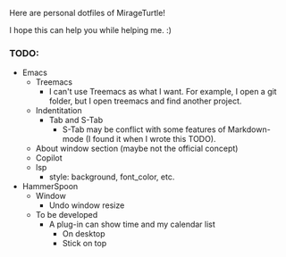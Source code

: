 Here are personal dotfiles of MirageTurtle!

I hope this can help you while helping me. :)

### TODO:

+ Emacs
  + Treemacs
	+ I can't use Treemacs as what I want. For example, I open a git folder, but I open treemacs and find another project.
  + Indentitation
    + Tab and S-Tab
	  + S-Tab may be conflict with some features of Markdown-mode (I found it when I wrote this TODO).
  + About window section (maybe not the official concept)
  + Copilot
  + lsp
	+ style: background, font_color, etc.
+ HammerSpoon
  + Window
	+ Undo window resize
  + To be developed
	+ A plug-in can show time and my calendar list
	  + On desktop
	  + Stick on top
